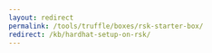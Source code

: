 ```yaml
---
layout: redirect
permalink: /tools/truffle/boxes/rsk-starter-box/
redirect: /kb/hardhat-setup-on-rsk/
---
```

